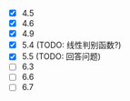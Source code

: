 - [x] 4.5
- [x] 4.6
- [x] 4.9
- [x] 5.4 (TODO: 线性判别函数?)
- [x] 5.5 (TODO: 回答问题)
- [ ] 6.3
- [ ] 6.6
- [ ] 6.7
